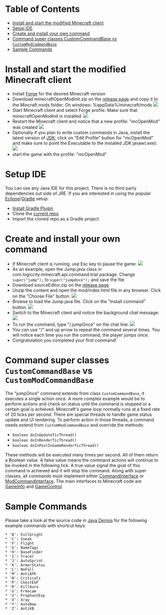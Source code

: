 Table of Contents
=================

  * [Install and start the modified Minecraft client](#install-and-start-the-modified-minecraft-client)
  * [Setup IDE](#setup-ide)
  * [Create and install your own command](#create-and-install-your-own-command)
  * [Command super classes CustomCommandBase vs <code>CustomModCommandBase</code> ](#command-super-classes-customcommandbase-vs-custommodcommandbase)
  * [Sample Commands](#sample-commands)

# Install and start the modified Minecraft client
* Install [Forge](http://files.minecraftforge.net/) for the desired Minecraft version
* Download minecraftOpenModInit.zip on the [release page](https://github.com/minecraftkids/minecraftOpenMod/releases) and copy it to the Mincraft mods folder. On windows: %appData%/minecraft/mods
![](https://raw.githubusercontent.com/minecraftkids/minecraftOpenMod/master/doc/tutorial/modFolderExplor.JPG)
* Start Minecraft client and select Forge profile. Make sure that minecraftOpenModInit is installed:
![](https://raw.githubusercontent.com/minecraftkids/minecraftOpenMod/master/doc/tutorial/InitModVerify.JPG)
* Restart the Minecraft client and notice that a new profile: "mcOpenMod" was created
![](https://raw.githubusercontent.com/minecraftkids/minecraftOpenMod/master/doc/tutorial/verifyModCreated.JPG)
* Optionally if you plan to write custom commands in Java, install the latest version of [JDK](http://www.oracle.com/technetwork/java/javase/downloads/jdk8-downloads-2133151.html); click on "Edit Profile" button for "mcOpenMod" and make sure to point the Executable to the installed JDK javaw(.exe):
![](https://raw.githubusercontent.com/minecraftkids/minecraftOpenMod/master/doc/tutorial/mcModProfile.JPG)
* start the game with the profile: "mcOpenMod"

# Setup IDE
You can use any Java IDE for this project. There is no third party dependencies out side of JRE. 
If you are interested in using the popular [Eclipse](https://eclipse.org/)/[Gradle](http://gradle.org/) setup:
* [Install Gradle Plugin](https://github.com/eclipse/buildship/blob/master/docs/user/Installation.md)
* Clone the [current repo](https://github.com/minecraftkids/minecraftOpenMod)
* Import the cloned repo as a Gradle project

# Create and install your own command
* If Minecraft client is running, use Esc key to pause the game:
![](https://raw.githubusercontent.com/minecraftkids/minecraftOpenMod/master/doc/tutorial/mcPaulsed.jpg)
* As an example, open the Jump.java class in com.logiccity.minecraft.api.command.trial package. Change `super("jump");` to `super("jumpOnce");` and save the file
* Download sourceEditor.zip on the [release page](../releases)
* Unzip the content and open the mod/index.html file in any browser. Click on the "Choose File" button:
![](https://raw.githubusercontent.com/minecraftkids/minecraftOpenMod/master/doc/tutorial/editorChooseFile.JPG)
* Browse to load the Jump.java file. Click on the "Install command" button:
![](https://raw.githubusercontent.com/minecraftkids/minecraftOpenMod/master/doc/tutorial/editorInstallJavaCmd.JPG)
* Switch to the Minecraft client and notice the background chat message:
![](https://raw.githubusercontent.com/minecraftkids/minecraftOpenMod/master/doc/tutorial/mcCommandLoaded.JPG)
* To run the command, type "/.jumpOnce" on the chat line:
![](https://raw.githubusercontent.com/minecraftkids/minecraftOpenMod/master/doc/tutorial/mcCmdInput.JPG)
* You can use "/" and up arrow to repeat the command several times. You will notice each time you run the command, the player jumps once. 
* Congratulation you completed your first command!

# Command super classes `CustomCommandBase` vs `CustomModCommandBase`

The "jumpOnce" command extends from class `CustomCommandBase`, it executes a single action once. A more complex example would be to perform actions and check on status until the command is stopped or a certain goal is achieved. Minecraft's game loop normally runs at a fixed rate of 20 ticks per second. There are special threads to handle game status update and UI rendering. To perform action in those threads, a command needs extend from `CustomModCommandBase` and override the methods:
* `boolean doInUpdateTicThread()`
* `boolean doInRenderTicThread()`
* `boolean doInPostInGameRenderTicThread()`

These methods will be executed many times per second. All of them return a Boolean value. A false value means the command actions will continue to be invoked in the following tick. A true value signal the goal of this command is achieved and it will stop the command. Along with super classes, all commands must implement either [CommandInterface](http://minecraftkids.github.io/minecraftOpenMod/com/logiccity/minecraft/api/CommandInterface.html) or [ModCommandInterface](http://minecraftkids.github.io/minecraftOpenMod/com/logiccity/minecraft/api/ModCommandInterface.html). The main interfaces to Minecraft code are [GameInfo](http://minecraftkids.github.io/minecraftOpenMod/com/logiccity/minecraft/api/GameInfo.html) and [GameControl](http://minecraftkids.github.io/minecraftOpenMod/com/logiccity/minecraft/api/GameControl.html)

# Sample Commands

Please take a look at the source code in [Java Demos](https://github.com/minecraftkids/minecraftOpenMod/tree/master/src/main/java/com/logiccity/minecraft/api/command/demo) for the following example commands with shortcut keys:

    * 'B': Fullbright
    * 'C': Sneak
    * 'F': Flight
    * 'G': NameTags
    * 'H': BaseFinder
    * 'I': Tracer
    * 'J': AutoSprint
    * 'K': ArmorStatus
    * 'L': NoFall
    * 'M': AntiAFK
    * 'N': Criticals
    * 'P': ChestESP
    * 'R': KillAura
    * 'U': Freecam
    * 'V': ProphuntEsp
    * 'X': Xray
    * 'Y': AutoBow
    * 'Z': AntiKB
    
    